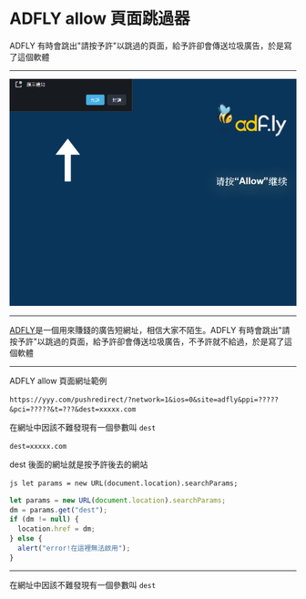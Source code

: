 # ADFLY allow 頁面跳過器

<de>ADFLY 有時會跳出"請按予許"以跳過的頁面，給予許卻會傳送垃圾廣告，於是寫了這個軟體
</de>

---

![adfly allow頁面](/articles/files/1.1.png)

---

[ADFLY](https://adf.ly)是一個用來賺錢的廣告短網址，相信大家不陌生。ADFLY 有時會跳出"請按予許"以跳過的頁面，給予許卻會傳送垃圾廣告，不予許就不給過，於是寫了這個軟體

---

ADFLY allow 頁面網址範例

`https://yyy.com/pushredirect/?network=1&ios=0&site=adfly&ppi=?????&pci=?????&t=???&dest=xxxxx.com`

在網址中因該不難發現有一個參數叫 `dest`

`dest=xxxxx.com`

dest 後面的網址就是按予許後去的網站

`js let params = new URL(document.location).searchParams;`

```js
let params = new URL(document.location).searchParams;
dm = params.get("dest");
if (dm != null) {
  location.href = dm;
} else {
  alert("error!在這裡無法啟用");
}
```

---

在網址中因該不難發現有一個參數叫 `dest`
